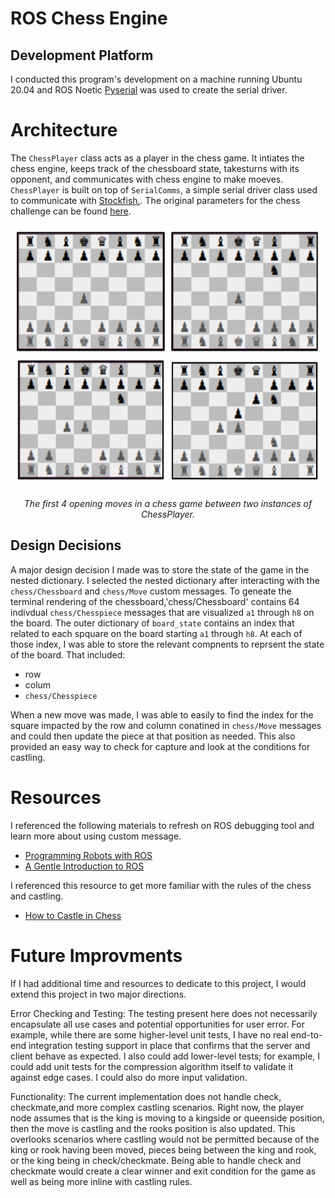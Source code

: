 # ROS Chess Engine
## Development Platform
I conducted this program's development on a machine running Ubuntu 20.04 and ROS Noetic  [Pyserial](https://pyserial.readthedocs.io/en/latest/pyserial.html) was used to create the serial driver.

# Architecture
The `ChessPlayer` class acts as a player in the chess game. It intiates the chess engine, keeps track of the chessboard state, takesturns with its opponent, and communicates with chess engine to make moeves. `ChessPlayer` is built on top of `SerialComms`, a simple serial driver class used to communicate with [Stockfish.](https://stockfishchess.org/). The original parameters for the chess challenge can be found [here](https://github.com/WHOIGit/ros-chess-challenge).

<p align="center">
  <img width="580" height="420" src="https://github.com/amfry/sp23-ros-chess-challenge/blob/main/docs/chess_opening_seq.png">
</p>
<p <p align="center">
  <em>The first 4 opening moves in a chess game between two instances of ChessPlayer.</em>
</p>

## Design Decisions
A major design decision I made was to store the state of the game in the nested dictionary. I selected the nested dictionary after interacting with the `chess/Chessboard` and `chess/Move` custom messages. To geneate the terminal rendering of the chessboard,'chess/Chessboard' contains 64 indivdual `chess/Chesspiece` messages that are visualized `a1` through `h8` on the board. The outer dictionary of `board_state` contains an index that related to each spquare on the board starting `a1` through `h8`. At each of those index, I was able to store the relevant compnents to reprsent the state of the board. That included: 
  - row
  - colum
  - `chess/Chesspiece`
  
  When a new move was made, I was able to easily to find the index for the square impacted by the row and column conatined in `chess/Move` messages and could then update the piece at that position as needed. This also provided an easy way to check for capture and look at the conditions for castling.

# Resources
I referenced the following materials to refresh on ROS debugging tool and learn more about using custom message.
- [Programming Robots with ROS](https://www.oreilly.com/library/view/programming-robots-with/9781449325480/)
- [A Gentle Introduction to ROS](https://jokane.net/agitr/) 

I referenced this resource to get more familiar with the rules of the chess and castling.
- [How to Castle in Chess](https://www.chess.com/article/view/how-to-castle-in-chess)

# Future Improvments
If I had additional time and resources to dedicate to this project, I would extend this project in two major directions.

Error Checking and Testing: The testing present here does not necessarily encapsulate all use cases and potential opportunities for user error. For example, while there are some higher-level unit tests, I have no real end-to-end integration testing support in place that confirms that the server and client behave as expected. I also could add lower-level tests; for example, I could add unit tests for the compression algorithm itself to validate it against edge cases. I could also do more input validation.

Functionality: The current implementation does not handle check, checkmate,and more complex castling scenarios. Right now, the player node assumes that is the king is moving to a kingside or queenside position, then the move is castling and the rooks position is also updated. This overlooks scenarios where castling would not be permitted because of the king or rook having been moved, pieces being between the king and rook, or the king being in check/checkmate. Being able to handle check and checkmate would create a clear winner and exit condition for the game as well as being more inline with castling rules.
